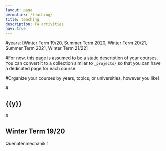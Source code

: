 ```yaml
---
layout: page
permalink: /teaching/
title: teaching
description: TA activities
nav: true
---
```

#years: [Winter Term 19/20, Summer Term 2020, Winter Term 20/21, Summer Term 2021, Winter Term 21/22]


#For now, this page is assumed to be a static description of your courses. You can convert it to a collection similar to `_projects/` so that you can have a dedicated page for each course.

#Organize your courses by years, topics, or universities, however you like!

#<h2 class="year">{{y}}</h2>
#<h2 class="year">Winter Term 19/20</h2>

Quenatenmechanik 1


